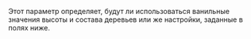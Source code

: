 Этот параметр определяет, будут ли использоваться ванильные значения высоты и состава деревьев или же настройки, заданные в полях ниже.